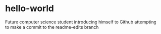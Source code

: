 # hello-world
Future computer science student introducing himself to Github
attempting to make a commit to the readme-edits branch

